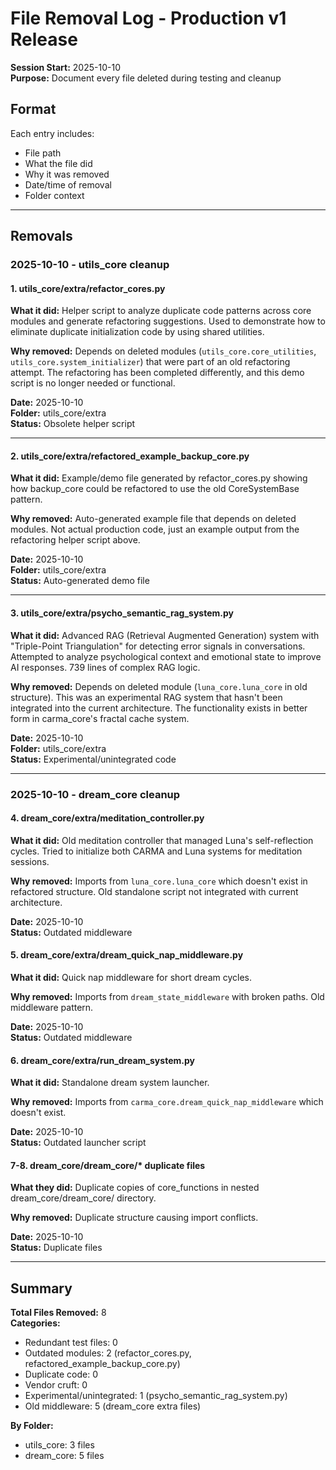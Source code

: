 # File Removal Log - Production v1 Release

**Session Start:** 2025-10-10  
**Purpose:** Document every file deleted during testing and cleanup

## Format
Each entry includes:
- File path
- What the file did
- Why it was removed
- Date/time of removal
- Folder context

---

## Removals

### 2025-10-10 - utils_core cleanup

#### 1. utils_core/extra/refactor_cores.py
**What it did:** Helper script to analyze duplicate code patterns across core modules and generate refactoring suggestions. Used to demonstrate how to eliminate duplicate initialization code by using shared utilities.

**Why removed:** Depends on deleted modules (`utils_core.core_utilities`, `utils_core.system_initializer`) that were part of an old refactoring attempt. The refactoring has been completed differently, and this demo script is no longer needed or functional.

**Date:** 2025-10-10  
**Folder:** utils_core/extra  
**Status:** Obsolete helper script

---

#### 2. utils_core/extra/refactored_example_backup_core.py
**What it did:** Example/demo file generated by refactor_cores.py showing how backup_core could be refactored to use the old CoreSystemBase pattern.

**Why removed:** Auto-generated example file that depends on deleted modules. Not actual production code, just an example output from the refactoring helper script above.

**Date:** 2025-10-10  
**Folder:** utils_core/extra  
**Status:** Auto-generated demo file

---

#### 3. utils_core/extra/psycho_semantic_rag_system.py
**What it did:** Advanced RAG (Retrieval Augmented Generation) system with "Triple-Point Triangulation" for detecting error signals in conversations. Attempted to analyze psychological context and emotional state to improve AI responses. 739 lines of complex RAG logic.

**Why removed:** Depends on deleted module (`luna_core.luna_core` in old structure). This was an experimental RAG system that hasn't been integrated into the current architecture. The functionality exists in better form in carma_core's fractal cache system.

**Date:** 2025-10-10  
**Folder:** utils_core/extra  
**Status:** Experimental/unintegrated code

---

### 2025-10-10 - dream_core cleanup

#### 4. dream_core/extra/meditation_controller.py
**What it did:** Old meditation controller that managed Luna's self-reflection cycles. Tried to initialize both CARMA and Luna systems for meditation sessions.

**Why removed:** Imports from `luna_core.luna_core` which doesn't exist in refactored structure. Old standalone script not integrated with current architecture.

**Date:** 2025-10-10  
**Status:** Outdated middleware

#### 5. dream_core/extra/dream_quick_nap_middleware.py
**What it did:** Quick nap middleware for short dream cycles.

**Why removed:** Imports from `dream_state_middleware` with broken paths. Old middleware pattern.

**Date:** 2025-10-10  
**Status:** Outdated middleware

#### 6. dream_core/extra/run_dream_system.py
**What it did:** Standalone dream system launcher.

**Why removed:** Imports from `carma_core.dream_quick_nap_middleware` which doesn't exist.

**Date:** 2025-10-10  
**Status:** Outdated launcher script

#### 7-8. dream_core/dream_core/* duplicate files
**What they did:** Duplicate copies of core_functions in nested dream_core/dream_core/ directory.

**Why removed:** Duplicate structure causing import conflicts.

**Date:** 2025-10-10  
**Status:** Duplicate files

---

## Summary

**Total Files Removed:** 8  
**Categories:**
- Redundant test files: 0
- Outdated modules: 2 (refactor_cores.py, refactored_example_backup_core.py)
- Duplicate code: 0
- Vendor cruft: 0
- Experimental/unintegrated: 1 (psycho_semantic_rag_system.py)
- Old middleware: 5 (dream_core extra files)

**By Folder:**
- utils_core: 3 files
- dream_core: 5 files

